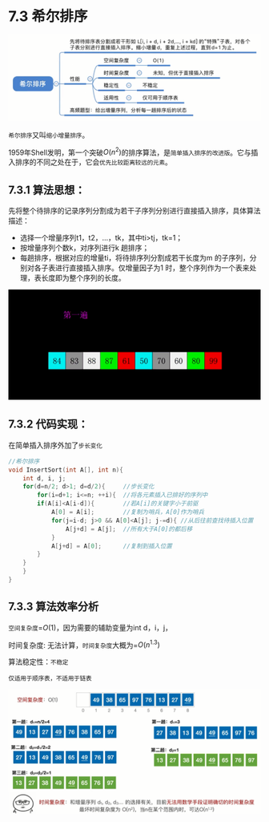 # 7.3 希尔排序

![uTools_1638366303933](../images/uTools_1638366303933.png)

`希尔排序`又叫`缩小增量排序`。

1959年Shell发明，第一个突破$O(n^2)$的排序算法，是`简单插入排序的改进版`。它与插入排序的不同之处在于，它会`优先比较距离较远的元素`。

## 7.3.1 算法思想：

先将整个待排序的记录序列分割成为若干子序列分别进行直接插入排序，具体算法描述：

- 选择一个增量序列t1，t2，…，tk，其中ti>tj，tk=1；
- 按增量序列个数k，对序列进行k 趟排序；
- 每趟排序，根据对应的增量ti，将待排序列分割成若干长度为m 的子序列，分别对各子表进行直接插入排序。仅增量因子为1 时，整个序列作为一个表来处理，表长度即为整个序列的长度。

![img](../images/849589-20180331170017421-364506073.gif)

## 7.3.2 代码实现：

在简单插入排序外加了`步长变化`

```c
//希尔排序
void InsertSort(int A[], int n){
    int d, i, j;
    for(d=n/2; d>1; d=d/2){     //步长变化
        for(i=d+1; i<=n; ++i){  //将各元素插入已排好的序列中
        if(A[i]<A[i-d]){        //若A[i]的关键字小于前驱
            A[0] = A[i];        //复制为哨兵，A[0]作为哨兵
            for(j=i-d; j>0 && A[0]<A[j]; j-=d){ //从后往前查找待插入位置
                A[j+d] = A[j];  //所有大于A[0]的都后移
            }
            A[j+d] = A[0];      //复制到插入位置
        }
    }
    }
}
```

## 7.3.3 算法效率分析

`空间复杂度`=$O(1)$，因为需要的辅助变量为int d，i，j，

时间复杂度:
无法计算，`时间复杂度`大概为=$O(n^{1.3})$

算法稳定性：`不稳定`

`仅适用于顺序表，不适用于链表`

![uTools_1638367624883](../images/uTools_1638367624883.png)
